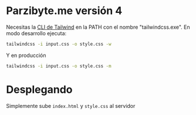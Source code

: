 # Parzibyte.me versión 4

Necesitas la [CLI de Tailwind](https://github.com/tailwindlabs/tailwindcss/releases/latest) en la PATH con el nombre "tailwindcss.exe". En modo desarrollo ejecuta:

```bash
tailwindcss -i input.css -o style.css -w
```

Y en producción

```bash
tailwindcss -i input.css -o style.css -m
```

# Desplegando

Simplemente sube `index.html` y `style.css` al servidor